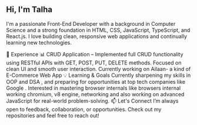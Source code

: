## Hi, I'm Talha
I'm a passionate Front-End Developer with a background in Computer Science and a strong foundation in HTML, CSS, JavaScript, TypeScript, and React.js. I love building clean, responsive web applications and continually learning new technologies.

🚀 Experience
📊 CRUD Application – Implemented full CRUD functionality using RESTful APIs with GET, POST, PUT, DELETE methods. Focused on clean UI and smooth user interaction.
Currently working on Ailaan- a kind of E-Commerce Web App
💡 Learning & Goals
Currently sharpening my skills in OOP and DSA , and preparing for opportunities at top tech companies like Google .
Interested in mastering browser internals like browsers internal working chromium, v8 engine, networking and also working on  advanced JavaScript for real-world problem-solving.
📫 Let's Connect
I’m always open to feedback, collaboration, or opportunities. Check out my repositories and feel free to reach out!
